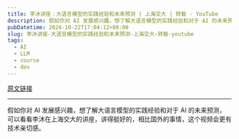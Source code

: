 ```yaml
---
title: 李沐讲座：大语言模型的实践经验和未来预测 | 上海交大 | 转载 - YouTube
description: 假如你对 AI 发展感兴趣，想了解大语言模型的实践经验和对于 AI 的未来预测，可以看看李沐在上海交大的讲座，讲得挺好的，相比国外的事情，这个视频会更有技术亲切感。
pubDatetime: 2024-10-22T17:04:12+08:00
slug: 李沐讲座-大语言模型的实践经验和未来预测-上海交大-转载-youtube
tags: 
  - AI
  - LLM
  - course
  - dev
---
```


[原文链接](https://www.youtube.com/watch?v=ziHUcDh0DwM)

---

假如你对 AI 发展感兴趣，想了解大语言模型的实践经验和对于 AI 的未来预测，可以看看李沐在上海交大的讲座，讲得挺好的，相比国外的事情，这个视频会更有技术亲切感。
